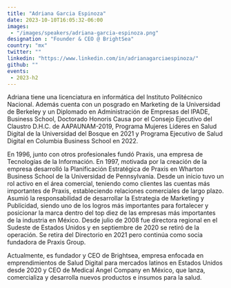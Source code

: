 ```yaml
---
title: "Adriana Garcia Espinoza"
date: 2023-10-10T16:05:32-06:00
images: 
 - "/images/speakers/adriana-garcia-espinoza.png"
designation : "Founder & CEO @ BrightSea"
country: "mx"
twitter: ""
linkedin: "https://www.linkedin.com/in/adrianagarciaespinoza/"
github: ""
events: 
 - 2023-h2
---
```


Adriana tiene una licenciatura en informática del Instituto Politécnico Nacional. Además cuenta con un posgrado en Marketing de la Universidad de Berkeley y un Diplomado en Administración de Empresas del IPADE, Business School, Doctorado Honoris Causa por el Consejo Ejecutivo del Claustro D.H.C. de AAPAUNAM-2019, Programa Mujeres Líderes en Salud Digital de la Universidad del Bosque en 2021 y Programa Ejecutivo de Salud Digital en Columbia Business School en 2022.

En 1996, junto con otros profesionales fundó Praxis, una empresa de Tecnologías de la Información. En 1997, motivada por la creación de la empresa desarrolló la Planificación Estratégica de Praxis en Wharton Business School de la Universidad de Pennsylvania. Desde un inicio tuvo un rol activo en el área comercial, teniendo como clientes las cuentas más importantes de Praxis, estableciendo relaciones comerciales de largo plazo. Asumió la responsabilidad de desarrollar la Estrategia de Marketing y Publicidad, siendo uno de los logros más importantes para fortalecer y posicionar la marca dentro del top diez de las empresas más importantes de la industria en México. Desde julio de 2008 fue directora regional en el Sudeste de Estados Unidos y en septiembre de 2020 se retiró de la operación. Se retira del Directorio en 2021 pero continúa como socia fundadora de Praxis Group.

Actualmente, es fundador y CEO de Brightsea, empresa enfocada en emprendimientos de Salud Digital para mercados latinos en Estados Unidos desde 2020 y CEO de Medical Angel Company en México, que lanza, comercializa y desarrolla nuevos productos e insumos para la salud.
